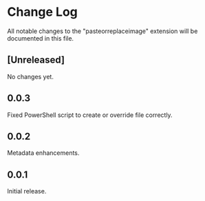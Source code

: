 # Change Log

All notable changes to the "pasteorreplaceimage" extension will be documented in this file.

## [Unreleased]

No changes yet.

## 0.0.3

Fixed PowerShell script to create or override file correctly.

## 0.0.2

Metadata enhancements.

## 0.0.1

Initial release.
